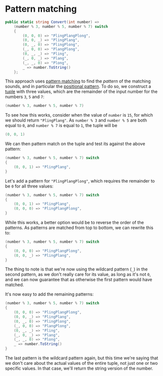 # Pattern matching

```csharp
public static string Convert(int number) =>
    (number % 3, number % 5, number % 7) switch
    {
        (0, 0, 0) => "PlingPlangPlong",
        (0, 0, _) => "PlingPlang",
        (0, _, 0) => "PlingPlong",
        (_, 0, 0) => "PlangPlong",
        (0, _, _) => "Pling",
        (_, 0, _) => "Plang",
        (_, _, 0) => "Plong",
        _ => number.ToString()
    };
```

This approach uses [pattern matching][pattern-matching] to find the _pattern_ of the matching sounds, and in particular the [positional pattern][positional-pattern].
To do so, we construct a [tuple][tuples] with three values, which are the remainder of the input number for the numbers `3`, `5` and `7`:

```csharp
(number % 3, number % 5, number % 7)
```

To see how this works, consider when the value of `number` is `15`, for which we should return `"PlingPlang"`.
As `number % 3` and `number % 5` are both equal to `0`, and `number % 7` is equal to `1`, the tuple will be

```csharp
(0, 0, 1)
```

We can then pattern match on the tuple and test its against the above pattern:

```csharp
(number % 3, number % 5, number % 7) switch
{
    (0, 0, 1) => "PlingPlang",
}
```

Let's add a pattern for `"PlingPlangPlong"`, which requires the remainder to be `0` for all three values:

```csharp
(number % 3, number % 5, number % 7) switch
{
    (0, 0, 1) => "PlingPlang",
    (0, 0, 0) => "PlingPlangPlong",
}
```

While this works, a better option would be to reverse the order of the patterns.
As patterns are matched from top to bottom, we can rewrite this to:

```csharp
(number % 3, number % 5, number % 7) switch
{
    (0, 0, 0) => "PlingPlangPlong",
    (0, 0, _) => "PlingPlang",
}
```

The thing to note is that we're now using the wildcard pattern (`_`) in the second pattern, as we don't really care for its value, as long as it's not `0`, and we can now guarantee that as otherwise the first pattern would have matched.

It's now easy to add the remaining patterns:

```csharp
(number % 3, number % 5, number % 7) switch
{
    (0, 0, 0) => "PlingPlangPlong",
    (0, 0, _) => "PlingPlang",
    (0, _, 0) => "PlingPlong",
    (_, 0, 0) => "PlangPlong",
    (0, _, _) => "Pling",
    (_, 0, _) => "Plang",
    (_, _, 0) => "Plong",
    _ => number.ToString()
}
```

The last pattern is the wildcard pattern again, but this time we're saying that we don't care about the actual values of the entire tuple, not just one or two specific values.
In that case, we'll return the string version of the number.

[pattern-matching]: https://learn.microsoft.com/en-us/dotnet/csharp/fundamentals/functional/pattern-matching
[positional-pattern]: https://learn.microsoft.com/en-us/dotnet/csharp/language-reference/operators/patterns#positional-pattern
[tuples]: https://learn.microsoft.com/en-us/dotnet/csharp/language-reference/builtin-types/value-tuples

